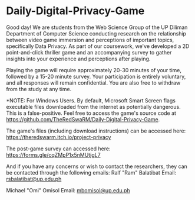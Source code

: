 # Daily-Digital-Privacy-Game
Good day! We are students from the Web Science Group of the UP Diliman Department of Computer Science conducting research on the relationship between video game immersion and perceptions of important topics, specifically Data Privacy. As part of our coursework, we've developed a 2D point-and-click thriller game and an accompanying survey to gather insights into your experience and perceptions after playing.

Playing the game will require approximately 20-30 minutes of your time, followed by a 15-20 minute survey. Your participation is entirely voluntary, and all responses will remain confidential. You are also free to withdraw from the study at any time.

*NOTE: For Windows Users. By default, Microsoft Smart Screen flags executable files downloaded from the internet as potentially dangerous. This is a false-positive. Feel free to access the game's source code at https://github.com/TheRedSwaRM/Daily-Digital-Privacy-Game.

The game's files (including download instructions) can be accessed here: https://theredswarm.itch.io/project-privacy

The post-game survey can accessed here: https://forms.gle/cqZMpP1x5nMUtjgL7

And if you have any concerns or wish to contact the researchers, they can be contacted through the following emails:
Ralf "Ram" Balatibat
Email: rsbalatibat@up.edu.ph

Michael "Omi" Omisol
Email: mbomisol@up.edu.ph
